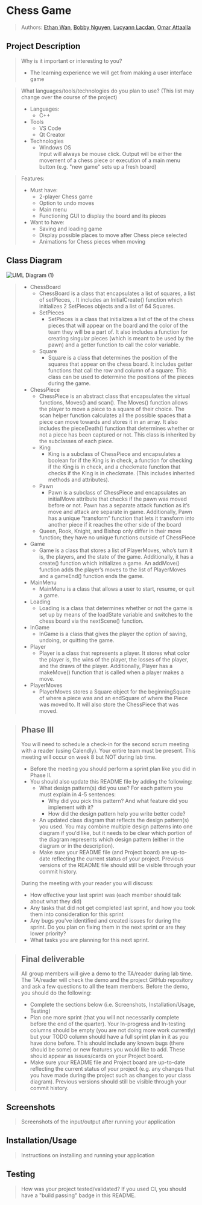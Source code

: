 # Chess Game
 
 > Authors: [Ethan Wan](https://github.com/ELW123),
 >          [Bobby Nguyen](https://github.com/HollowGrimm),
 >          [Lucyann Lacdan](https://github.com/Llucy14),
 >          [Omar Attaalla](https://github.com/OmarAttaalla)
 
## Project Description
> Why is it important or interesting to you?
 > * The learning experience we will get from making a user interface game

> What languages/tools/technologies do you plan to use? (This list may change over the course of the project)
 > * Languages:
 >   * C++
 > * Tools
 >   * VS Code
 >   * Qt Creator
 > * Technologies
 >   * Windows OS  
> Input will always be mouse click. Output will be either the movement of a chess piece or execution of a main menu button (e.g. "new game" sets up a fresh board)  

> Features:
 > * Must have:
 >   * 2-player Chess game
 >   * Option to undo moves
 >   * Main menu
 >   * Functioning GUI to display the board and its pieces
 > * Want to have:
 >   * Saving and loading game
 >   * Display possible places to move after Chess piece selected
 >   * Animations for Chess pieces when moving

## Class Diagram
![UML Diagram (1)](https://user-images.githubusercontent.com/51334912/153334831-7ff11ae7-4638-4f29-b64a-4baa87388b99.png)
 > * ChessBoard
 >   * ChessBoard is a class that encapsulates a list of squares, a list of setPieces, . It includes an InitialCreate() function which initializes 2 SetPieces objects and a list of 64 Squares.
 >   * SetPieces
 >     * SetPieces is a class that initializes a list of the of the chess pieces that will appear on the board and the color of the team they will be a part of. It also includes a function for creating singular pieces (which is meant to be used by the pawn) and a getter function to call the color variable.
 >   * Square
 >     * Square is a class that determines the position of the squares that appear on the chess board. It includes getter functions that call the row and column of a square. This class can be used to determine the positions of the pieces during the game.
 > * ChessPiece
 >   * ChessPiece is an abstract class that encapsulates the virtual functions, Moves() and scan(). The Moves() function allows the player to move a piece to a square of their choice. The scan helper function calculates all the possible spaces that a piece can move towards and stores it in an array. It also includes the pieceDeath() function that determines whether or not a piece has been captured or not. This class is inherited by the subclasses of each piece.
 >   * King
 >     * King is a subclass of ChessPiece and encapsulates a boolean for if the King is in check, a function for checking if the King is in check, and a checkmate function that checks if the King is in checkmate. (This includes inherited methods and attributes).
 >   * Pawn
 >     * Pawn is a subclass of ChessPiece and encapsulates an initialMove attribute that checks if the pawn was moved before or not. Pawn has a separate attack function as it’s move and attack are separate in game. Additionally, Pawn has a unique “transform” function that lets it transform into another piece if it reaches the other side of the board
 >   * Queen, Rook, Knight, and Bishop only differ in their move function; they have no unique functions outside of ChessPiece
 > * Game
 >   * Game is a class that stores a list of PlayerMoves, who’s turn it is, the players, and the state of the game. Additionally, it has a create() function which initializes a game. An addMove() function adds the player’s moves to the list of PlayerMoves and a gameEnd() function ends the game.
 > * MainMenu
 >   * MainMenu is a class that allows a user to start, resume, or quit a game. 
 > * Loading
 >   * Loading is a class that determines whether or not the game is set up by means of the loadState variable and switches to the chess board via the nextScene() function.
 > * InGame
 >   * InGame is a class that gives the player the option of saving, undoing, or quitting the game.
 > * Player
 >   * Player is a class that represents a player. It stores what color the player is, the wins of the player, the losses of the player, and the draws of the player. Additionally, Player has a makeMove() function that is called when a player makes a move.
 > * PlayerMoves
 >   * PlayerMoves stores a Square object for the beginningSquare of where a piece was and an endSquare of where the Piece was moved to. It will also store the ChessPiece that was moved.
 
 > ## Phase III
 > You will need to schedule a check-in for the second scrum meeting with a reader (using Calendly). Your entire team must be present. This meeting will occur on week 8 but NOT during lab time.
 > * Before the meeting you should perform a sprint plan like you did in Phase II.
 > * You should also update this README file by adding the following:
 >   * What design pattern(s) did you use? For each pattern you must explain in 4-5 sentences:
 >     * Why did you pick this pattern? And what feature did you implement with it?
 >     * How did the design pattern help you write better code?
 >   * An updated class diagram that reflects the design pattern(s) you used. You may combine multiple design patterns into one diagram if you'd like, but it needs to be clear which portion of the diagram represents which design pattern (either in the diagram or in the description).
 >   * Make sure your README file (and Project board) are up-to-date reflecting the current status of your project. Previous versions of the README file should still be visible through your commit history.
> 
> During the meeting with your reader you will discuss: 
 > * How effective your last sprint was (each member should talk about what they did)
 > * Any tasks that did not get completed last sprint, and how you took them into consideration for this sprint
 > * Any bugs you've identified and created issues for during the sprint. Do you plan on fixing them in the next sprint or are they lower priority?
 > * What tasks you are planning for this next sprint.

 
 > ## Final deliverable
 > All group members will give a demo to the TA/reader during lab time. The TA/reader will check the demo and the project GitHub repository and ask a few questions to all the team members. 
 > Before the demo, you should do the following:
 > * Complete the sections below (i.e. Screenshots, Installation/Usage, Testing)
 > * Plan one more sprint (that you will not necessarily complete before the end of the quarter). Your In-progress and In-testing columns should be empty (you are not doing more work currently) but your TODO column should have a full sprint plan in it as you have done before. This should include any known bugs (there should be some) or new features you would like to add. These should appear as issues/cards on your Project board.
 > * Make sure your README file and Project board are up-to-date reflecting the current status of your project (e.g. any changes that you have made during the project such as changes to your class diagram). Previous versions should still be visible through your commit history. 
 
 ## Screenshots
 > Screenshots of the input/output after running your application
 ## Installation/Usage
 > Instructions on installing and running your application
 ## Testing
 > How was your project tested/validated? If you used CI, you should have a "build passing" badge in this README.
 
